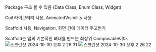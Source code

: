 Package 구조 볼 수 있음 (Data Class, Enum Class, Widget)

Coil 라이브러리 사용, AnimatedVisibility 사용

Scaffold 사용, Navigation, 화면 간에 데이터 주고받기

Scaffold는 앱의 기본적인 뼈대를 만드는 최상위 Composable이다.
![스크린샷 2024-10-30 오후 2 26 31](https://github.com/user-attachments/assets/3cdd10ee-52fd-4673-aa31-a3e1bf747031)
![스크린샷 2024-10-30 오후 2 26 22](https://github.com/user-attachments/assets/6af37df8-1c3d-43c1-89da-ddafa4a337da)
